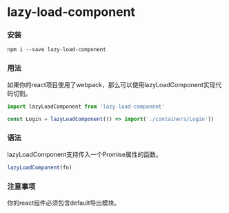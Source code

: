 # lazy-load-component

### 安装
```node
npm i --save lazy-load-component
```

### 用法
如果你的react项目使用了webpack，那么可以使用lazyLoadComponent实现代码切割。
```javascript
import lazyLoadComponent from 'lazy-load-component'

const Login = lazyLoadComponent(() => import('./containers/Login'))
```

### 语法
lazyLoadComponent支持传入一个Promise属性的函数。
```javascript
lazyLoadComponent(fn)
```

### 注意事项
你的react组件必须包含default导出模块。